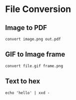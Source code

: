 # File Conversion

## Image to PDF

```
convert image.png out.pdf
```

## GIF to Image frame

```
convert file.gif frame.png
```

## Text to hex
```
echo 'hello' | xxd -
```
